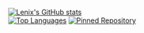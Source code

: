 [![Lenix's GitHub stats](https://github-readme-stats.vercel.app/api?username=lenixdev&hide=stars,prs,issues,contribs&show_icons=true&show=prs_merged_percentage&theme=transparent&rank_icon=percentile)](https://github.com/anuraghazra/github-readme-stats)
<br>
[![Top Languages](https://github-readme-stats.vercel.app/api/top-langs/?username=lenixdev&hide_progress=true)](https://github.com/anuraghazra/github-readme-stats)
[![Pinned Repository](https://github-readme-stats.vercel.app/api/pin/?username=lenixdev&repo=lenix_patrolvehicles)](https://github.com/anuraghazra/github-readme-stats)
